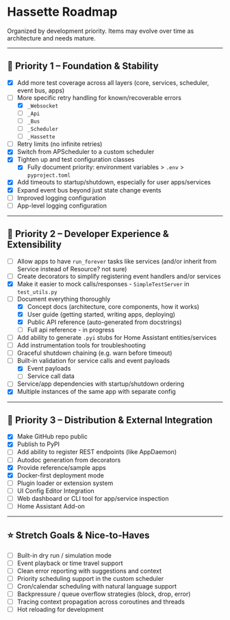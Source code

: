 # Hassette Roadmap

Organized by development priority. Items may evolve over time as architecture and needs mature.

---

## 🥇 Priority 1 – Foundation & Stability

- [x] Add more test coverage across all layers (core, services, scheduler, event bus, apps)
- [ ] More specific retry handling for known/recoverable errors
  - [x] `_Websocket`
  - [ ] `_Api`
  - [ ] `_Bus`
  - [ ] `_Scheduler`
  - [ ] `_Hassette`
- [ ] Retry limits (no infinite retries)
- [x] Switch from APScheduler to a custom scheduler
- [x] Tighten up and test configuration classes
  - [x] Fully document priority: environment variables > `.env` > `pyproject.toml`
- [x] Add timeouts to startup/shutdown, especially for user apps/services
- [x] Expand event bus beyond just state change events
- [ ] Improved logging configuration
- [ ] App-level logging configuration

---

## 🥈 Priority 2 – Developer Experience & Extensibility

- [ ] Allow apps to have `run_forever` tasks like services (and/or inherit from Service instead of Resource? not sure)
- [ ] Create decorators to simplify registering event handlers and/or services
- [x] Make it easier to mock calls/responses - `SimpleTestServer` in `test_utils.py`
- [ ] Document everything thoroughly
  - [x] Concept docs (architecture, core components, how it works)
  - [x] User guide (getting started, writing apps, deploying)
  - [x] Public API reference (auto-generated from docstrings)
  - [ ] Full api reference - in progress
- [ ] Add ability to generate `.pyi` stubs for Home Assistant entities/services
- [ ] Add instrumentation tools for troubleshooting
- [ ] Graceful shutdown chaining (e.g. warn before timeout)
- [ ] Built-in validation for service calls and event payloads
  - [x] Event payloads
  - [ ] Service call data
- [ ] Service/app dependencies with startup/shutdown ordering
- [x] Multiple instances of the same app with separate config

---

## 🥉 Priority 3 – Distribution & External Integration

- [x] Make GitHub repo public
- [x] Publish to PyPI
- [ ] Add ability to register REST endpoints (like AppDaemon)
- [ ] Autodoc generation from decorators
- [x] Provide reference/sample apps
- [x] Docker-first deployment mode
- [ ] Plugin loader or extension system
- [ ] UI Config Editor Integration
- [ ] Web dashboard or CLI tool for app/service inspection
- [ ] Home Assistant Add-on

---

## ⭐ Stretch Goals & Nice-to-Haves

- [ ] Built-in dry run / simulation mode
- [ ] Event playback or time travel support
- [ ] Clean error reporting with suggestions and context
- [ ] Priority scheduling support in the custom scheduler
- [ ] Cron/calendar scheduling with natural language support
- [ ] Backpressure / queue overflow strategies (block, drop, error)
- [ ] Tracing context propagation across coroutines and threads
- [ ] Hot reloading for development
